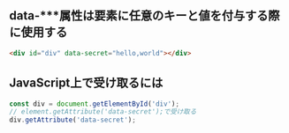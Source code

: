 ## data-***属性は要素に任意のキーと値を付与する際に使用する
```html
<div id="div" data-secret="hello,world"></div>
```

## JavaScript上で受け取るには
```js
const div = document.getElementById('div');
// element.getAttribute('data-secret');で受け取る
div.getAttribute('data-secret');
```
